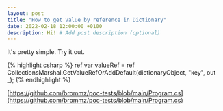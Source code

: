 ```yaml
---
layout: post
title: "How to get value by reference in Dictionary"
date: 2022-02-18 12:00:00 +0100
description: Hi! # Add post description (optional)
---
```


It's pretty simple. Try it out.

{% highlight csharp %}
ref var valueRef = ref CollectionsMarshal.GetValueRefOrAddDefault(dictionaryObject, "key", out _);
{% endhighlight %}

[https://github.com/brommz/poc-tests/blob/main/Program.cs](https://github.com/brommz/poc-tests/blob/main/Program.cs)
